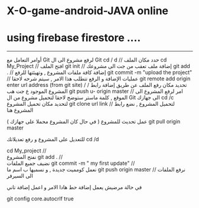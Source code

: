 # X-O-game-android-JAVA online
# using firebase firestore ....

-----

أوامر التعامل مع Git
لرفع مشروع الى ال Git 
cd / d  // 
حدد مكان الملف 
cd   My_Project // 
افتح الملف 
git init  // 
إضافة ملف تعقب من جت الى مشروعك
git add .  // 
إضافة كافة ملفات المشروع , وتهيئتها للرفع
git commit -m "upload the  project"  // 
عمليات الإضافة و الرفع تتطلب هذا الامر , سيتم شرحه لاحقا 
git remote add origin   enter url address (from git site) / / 
تحديد مكان رفع الملف عن طريق إضافة رابط المشروع الموجود ع جت هب
git push u- origin master // امر لرفع المشروع الى الموقع , كلمة ماستر ستوضح لاحقا 
لتحميل مشروع من  ال Git  الى جهازك
cd /c  
لتحديد مكان تحميل المشروع 
git clone    url link  // 
لتحميل المشروع , نضع رابط المشروع هنا 

عمل تحديث للمشروع ( في حال كان المشروع محملا على جهازك )
git pull origin master

 
للتعديل على المشروع و رفع تعديلاتك 
cd  /d

cd   My_project //  
نفتح المشروع 
git add .  //  
نضيف جميع الملفات 
git commit -m  " my first update" //  
نعمل كومميت جديدة , و نسميها ب اسم ما
git push origin master  // 
نرفع الملفات الى السيرفر 


في حالة  مرضيش يعمل إضافة حط هادا الامر و اعمل إضافة تاني

git config core.autocrlf true


